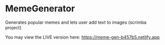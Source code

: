 # MemeGenerator
Generates popular memes and lets user add text to images (scrimba project)

You may view the LIVE version here: https://meme-gen-b457b5.netlify.app
